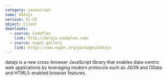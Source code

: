 ```yaml
---
category: javascript
name: datajs
version: V1-V3
object: Client
downloads:
  - source: CodePlex
    link: http://datajs.codeplex.com/
  - source: nuget gallery
    link: https://www.nuget.org/packages/datajs
---
```

datajs is a new cross-browser JavaScript library that enables data-centric web applications by leveraging modern protocols such as JSON and OData and HTML5-enabled browser features.
